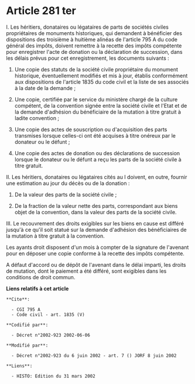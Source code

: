 # Article 281 ter

I. Les héritiers, donataires ou légataires de parts de sociétés civiles propriétaires de monuments historiques, qui demandent
à bénéficier des dispositions des troisième à huitième alinéas de l'article 795 A du code général des impôts, doivent
remettre à la recette des impôts compétente pour enregistrer l'acte de donation ou la déclaration de succession, dans les
délais prévus pour cet enregistrement, les documents suivants :

1. Une copie des statuts de la société civile propriétaire du monument historique, éventuellement modifiés et mis à jour,
établis conformément aux dispositions de l'article 1835 du code civil et la liste de ses associés à la date de la demande ;

2. Une copie, certifiée par le service du ministère chargé de la culture compétent, de la convention signée entre la société
civile et l'Etat et de la demande d'adhésion du bénéficiaire de la mutation à titre gratuit à ladite convention ;

3. Une copie des actes de souscription ou d'acquisition des parts transmises lorsque celles-ci ont été acquises à titre
onéreux par le donateur ou le défunt ;

4. Une copie des actes de donation ou des déclarations de succession lorsque le donateur ou le défunt a reçu les parts de la
société civile à titre gratuit.

II. Les héritiers, donataires ou légataires cités au I doivent, en outre, fournir une estimation au jour du décès ou de la
donation :

1. De la valeur des parts de la société civile ;

2. De la fraction de la valeur nette des parts, correspondant aux biens objet de la convention, dans la valeur des parts de
la société civile.

III. Le recouvrement des droits exigibles sur les biens en cause est différé jusqu'à ce qu'il soit statué sur la demande
d'adhésion des bénéficiaires de la mutation à titre gratuit à la convention.

Les ayants droit disposent d'un mois à compter de la signature de l'avenant pour en déposer une copie conforme à la recette
des impôts compétente.

A défaut d'accord ou de dépôt de l'avenant dans le délai imparti, les droits de mutation, dont le paiement a été différé,
sont exigibles dans les conditions de droit commun.

**Liens relatifs à cet article**

	**Cite**:

	  - CGI 795 A
	  - Code civil - art. 1835 (V)

	**Codifié par**:

	  - Décret n°2002-923 2002-06-06

	**Modifié par**:

	  - Décret n°2002-923 du 6 juin 2002 - art. 7 () JORF 8 juin 2002

	**Liens**:

	  - HISTO: Edition du 31 mars 2002
